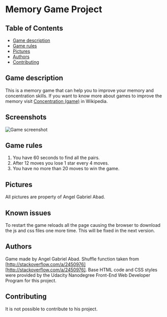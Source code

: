 # Memory Game Project

## Table of Contents

* [Game description](#game-description)
* [Game rules](#game-rules)
* [Pictures](#pictures)
* [Authors](#authors)
* [Contributing](#contributing)

## Game description

This is a memory game that can help you to improve your memory and concentration skills. If you want to know more about games to improve the memory visit [Concentration (game)](https://en.wikipedia.org/wiki/Concentration_(game)) in Wikipedia.


## Screenshots

![Game screenshot](https://angelabadgomez.github.io/fend-project-memory-game/img/screenshot.jpg "Game screenshot")


## Game rules

1. You have 60 seconds to find all the pairs.
2. After 12 moves you lose 1 star every 4 moves.
3. You have no more than 20 moves to win the game.


## Pictures

All pictures are property of Angel Gabriel Abad.


## Known issues

To restart the game reloads all the page causing the browser to download the js and css files one more time. This will be fixed in the next version.


## Authors

Game made by Angel Gabriel Abad. Shuffle function taken from [http://stackoverflow.com/a/2450976][http://stackoverflow.com/a/2450976]. Base HTML code and CSS styles were provided by the Udacity Nanodegree Front-End Web Developer Program for this project.


## Contributing

It is not possible to contribute to his project.

